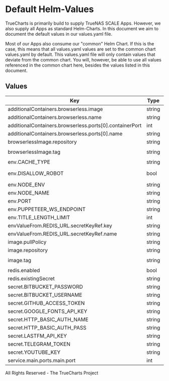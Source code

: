 # Default Helm-Values

TrueCharts is primarily build to supply TrueNAS SCALE Apps.
However, we also supply all Apps as standard Helm-Charts. In this document we aim to document the default values in our values.yaml file.

Most of our Apps also consume our "common" Helm Chart.
If this is the case, this means that all values.yaml values are set to the common chart values.yaml by default. This values.yaml file will only contain values that deviate from the common chart.
You will, however, be able to use all values referenced in the common chart here, besides the values listed in this document.

## Values

| Key | Type | Default | Description |
|-----|------|---------|-------------|
| additionalContainers.browserless.image | string | `"{{ .Values.browserlessImage.repository }}:{{ .Values.browserlessImage.tag }}"` |  |
| additionalContainers.browserless.name | string | `"browserless"` |  |
| additionalContainers.browserless.ports[0].containerPort | int | `3000` |  |
| additionalContainers.browserless.ports[0].name | string | `"main"` |  |
| browserlessImage.repository | string | `"tccr.io/truecharts/browserless-chrome"` |  |
| browserlessImage.tag | string | `"v1.51.1-chrome@sha256:39b1e2641af7fb437a8dbe886dc8cb1f613835338f2d8f9c57516f97716d5467"` |  |
| env.CACHE_TYPE | string | `"redis"` |  |
| env.DISALLOW_ROBOT | bool | `false` |  ALLOW_ORIGIN: "" |
| env.NODE_ENV | string | `"production"` |  |
| env.NODE_NAME | string | `"{{ .Release.Name }}-{{ randAlphaNum 5 }}"` |  |
| env.PORT | string | `"{{ .Values.service.main.ports.main.port }}"` |  |
| env.PUPPETEER_WS_ENDPOINT | string | `"ws://localhost:3000"` |  |
| env.TITLE_LENGTH_LIMIT | int | `150` |  |
| envValueFrom.REDIS_URL.secretKeyRef.key | string | `"url"` |  |
| envValueFrom.REDIS_URL.secretKeyRef.name | string | `"rediscreds"` |  |
| image.pullPolicy | string | `"IfNotPresent"` |  |
| image.repository | string | `"tccr.io/truecharts/rsshub"` |  |
| image.tag | string | `"v2022-03@sha256:7b08f8f30371f62a30f09ce6a86f2ce8cdc03b485ed61568f90abf30106dfa41"` |  |
| redis.enabled | bool | `true` |  |
| redis.existingSecret | string | `"rediscreds"` |  |
| secret.BITBUCKET_PASSWORD | string | `""` |  |
| secret.BITBUCKET_USERNAME | string | `""` |  |
| secret.GITHUB_ACCESS_TOKEN | string | `""` |  |
| secret.GOOGLE_FONTS_API_KEY | string | `""` |  |
| secret.HTTP_BASIC_AUTH_NAME | string | `""` |  |
| secret.HTTP_BASIC_AUTH_PASS | string | `""` |  |
| secret.LASTFM_API_KEY | string | `""` |  |
| secret.TELEGRAM_TOKEN | string | `""` |  |
| secret.YOUTUBE_KEY | string | `""` |  |
| service.main.ports.main.port | int | `10191` |  |

All Rights Reserved - The TrueCharts Project

